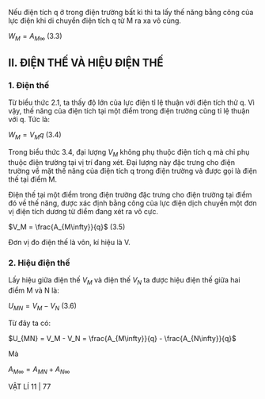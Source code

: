 Nếu điện tích q ở trong điện trường bất kì thì ta lấy thế năng bằng công của lực điện khi di chuyển điện tích q từ M ra xa vô cùng.

$W_M = A_{M\infty}$ (3.3)

## II. ĐIỆN THẾ VÀ HIỆU ĐIỆN THẾ

### 1. Điện thế

Từ biểu thức 2.1, ta thấy độ lớn của lực điện tỉ lệ thuận với điện tích thử q. Vì vậy, thế năng của điện tích tại một điểm trong điện trường cũng tỉ lệ thuận với q. Tức là:

$W_M = V_Mq$ (3.4)

Trong biểu thức 3.4, đại lượng $V_M$ không phụ thuộc điện tích q mà chỉ phụ thuộc điện trường tại vị trí đang xét. Đại lượng này đặc trưng cho điện trường về mặt thế năng của điện tích q trong điện trường và được gọi là điện thế tại điểm M.

Điện thế tại một điểm trong điện trường đặc trưng cho điện trường tại điểm đó về thế năng, được xác định bằng công của lực điện dịch chuyển một đơn vị điện tích dương từ điểm đang xét ra vô cực.

$V_M = \frac{A_{M\infty}}{q}$ (3.5)

Đơn vị đo điện thế là vôn, kí hiệu là V.

### 2. Hiệu điện thế

Lấy hiệu giữa điện thế $V_M$ và điện thế $V_N$ ta được hiệu điện thế giữa hai điểm M và N là:

$U_{MN} = V_M - V_N$ (3.6)

Từ đây ta có:

$U_{MN} = V_M - V_N = \frac{A_{M\infty}}{q} - \frac{A_{N\infty}}{q}$

Mà

$A_{M\infty} = A_{MN} + A_{N\infty}$

VẬT LÍ 11 | 77